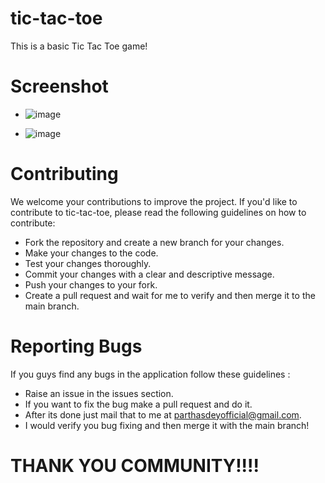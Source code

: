 # tic-tac-toe
This is a basic Tic Tac Toe game!

# Screenshot
+ ![image](https://github.com/parthasdey2304/tic-tac-toe/assets/131694386/9489e255-c24e-4da2-8e7a-1f4847386302)
  
+ ![image](https://github.com/parthasdey2304/tic-tac-toe/assets/131694386/cac0bc72-a77f-4c6b-90f1-32b301976425)


# Contributing
We welcome your contributions to improve the project. If you'd like to contribute to tic-tac-toe, please read the following guidelines on how to contribute:
+ Fork the repository and create a new branch for your changes.
+ Make your changes to the code.
+ Test your changes thoroughly.
+ Commit your changes with a clear and descriptive message.
+ Push your changes to your fork.
+ Create a pull request and wait for me to verify and then merge it to the main branch.

# Reporting Bugs
If you guys find any bugs in the application follow these guidelines :
+ Raise an issue in the issues section.
+ If you want to fix the bug make a pull request and do it.
+ After its done just mail that to me at parthasdeyofficial@gmail.com.
+ I would verify you bug fixing and then merge it with the main branch!


# THANK YOU COMMUNITY!!!!
 
